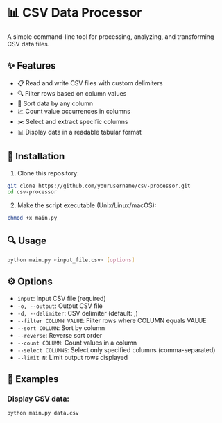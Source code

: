 # 📊 CSV Data Processor

A simple command-line tool for processing, analyzing, and transforming CSV data files.

## ✨ Features

- 📋 Read and write CSV files with custom delimiters
- 🔍 Filter rows based on column values
- 🔀 Sort data by any column
- 📈 Count value occurrences in columns
- ✂️ Select and extract specific columns
- 📊 Display data in a readable tabular format

## 🚀 Installation

1. Clone this repository:
```bash
git clone https://github.com/yourusername/csv-processor.git
cd csv-processor
```

2. Make the script executable (Unix/Linux/macOS):
```bash
chmod +x main.py
```

## 🔍 Usage

```bash
python main.py <input_file.csv> [options]
```

## ⚙️ Options

- `input`: Input CSV file (required)
- `-o, --output`: Output CSV file
- `-d, --delimiter`: CSV delimiter (default: ,)
- `--filter COLUMN VALUE`: Filter rows where COLUMN equals VALUE
- `--sort COLUMN`: Sort by column
- `--reverse`: Reverse sort order
- `--count COLUMN`: Count values in a column
- `--select COLUMNS`: Select only specified columns (comma-separated)
- `--limit N`: Limit output rows displayed

## 📝 Examples

### Display CSV data:
```bash
python main.py data.csv
```


